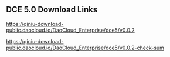 ## DCE 5.0 Download Links

<https://qiniu-download-public.daocloud.io/DaoCloud_Enterprise/dce5/v0.0.2>

<https://qiniu-download-public.daocloud.io/DaoCloud_Enterprise/dce5/v0.0.2-check-sum>
